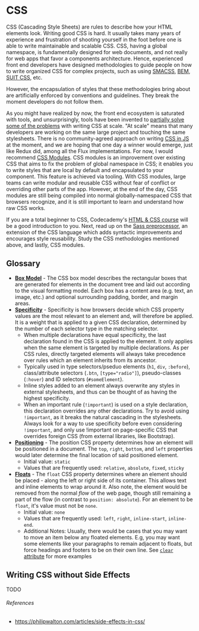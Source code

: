 CSS
==

CSS (Cascading Style Sheets) are rules to describe how your HTML elements look. Writing good CSS is hard. It usually takes many years of experience and frustration of shooting yourself in the foot before one is able to write maintainable and scalable CSS. CSS, having a global namespace, is fundamentally designed for web documents, and not really for web apps that favor a components architecture. Hence, experienced front end developers have designed methodologies to guide people on how to write organized CSS for complex projects, such as using [SMACSS](https://smacss.com/), [BEM](http://getbem.com/), [SUIT CSS](http://suitcss.github.io/), etc.

However, the encapsulation of styles that these methodologies bring about are artificially enforced by conventions and guidelines. They break the moment developers do not follow them.

As you might have realized by now, the front end ecosystem is saturated with tools, and unsurprisingly, tools have been invented to [partially solve some of the problems](https://speakerdeck.com/vjeux/react-css-in-js) with writing CSS at scale. "At scale" means that many developers are working on the same large project and touching the same stylesheets. There is no community-agreed approach on writing [CSS in JS](https://github.com/MicheleBertoli/css-in-js) at the moment, and we are hoping that one day a winner would emerge, just like Redux did, among all the Flux implementations. For now, I would recommend [CSS Modules](https://github.com/css-modules/css-modules). CSS modules is an improvement over existing CSS that aims to fix the problem of global namespace in CSS; it enables you to write styles that are local by default and encapsulated to your component. This feature is achieved via tooling. With CSS modules, large teams can write modular and reusable CSS without fear of conflict or overriding other parts of the app. However, at the end of the day, CSS modules are still being compiled into normal globally-namespaced CSS that browsers recognize, and it is still important to learn and understand how raw CSS works.

If you are a total beginner to CSS, Codecademy's [HTML & CSS course](https://www.codecademy.com/learn/learn-html-css) will be a good introduction to you. Next, read up on the [Sass preprocessor](http://sass-lang.com/), an extension of the CSS language which adds syntactic improvements and encourages style reusability. Study the CSS methodologies mentioned above, and lastly, CSS modules.

## Glossary

- [**Box Model**](https://developer.mozilla.org/en-US/docs/Web/CSS/CSS_Box_Model/Introduction_to_the_CSS_box_model) - The CSS box model describes the rectangular boxes that are generated for elements in the document tree and laid out according to the visual formatting model. Each box has a content area (e.g. text, an image, etc.) and optional surrounding padding, border, and margin areas.
- [**Specificity**](https://developer.mozilla.org/en-US/docs/Web/CSS/Specificity) - Specificity is how browsers decide which CSS property values are the most relevant to an element and, will therefore be applied. It is a weight that is applied to a given CSS declaration, determined by the number of each selector type in the matching selector. 
  - When multiple declarations have equal specificity, the last declaration found in the CSS is applied to the element. It only applies when the same element is targeted by multiple declarations. As per CSS rules, directly targeted elements will always take precedence over rules which an element inherits from its ancestor.
  - Typically used in type selectors/pseduo elements (`h1`, `div`, `:before`), class/attribute selectors (`.btn`, `[type="radio"]`), pseudo-classes (`:hover`) and ID selectors (`#someElement`).
  - Inline styles added to an element always overwrite any styles in external stylesheets, and thus can be thought of as having the highest specificity.
  - When an important rule (`!important`) is used on a style declaration, this declaration overrides any other declarations. Try to avoid using `!important`, as it breaks  the natural cascading in the stylesheets. Always look for a way to use specificity before even considering `!important`, and only use !important on page-specific CSS that overrides foreign CSS (from external libraries, like Bootstrap).
- [**Positioning**](https://developer.mozilla.org/en-US/docs/Web/CSS/position) - The position CSS property determines how an element will be positioned in a document. The `top`, `right`, `bottom`, and `left` properties would later determine the final location of said positioned element.
  - Initial value: `static`
  - Values that are frequently used: `relative`, `absolute`, `fixed`, `sticky`
- [**Floats**](https://developer.mozilla.org/en-US/docs/Web/CSS/float) - The `float` CSS property determines where an element should be placed - along the left or right side of its container. This allows text and inline elements to wrap around it. Also note, the element would be removed from the normal *flow* of the web page, though still remaining a part of the flow (in contrast to `position: absolute`). For an element to be `float`, it's value must not be `none`.
  - Initial value: `none`
  - Values that are frequently used: `left`, `right`, `inline-start`, `inline-end`.
  - Additional Notes: Usually, there would be cases that you may want to move an item below any floated elements. E.g, you may want some elements like your paragraphs to remain adjacent to floats, but force headings and footers to be on their own line. See [`clear` attribute](https://developer.mozilla.org/en-US/docs/Web/CSS/clear) for more examples

## Writing CSS without Side Effects

TODO

###### References

- https://philipwalton.com/articles/side-effects-in-css/
